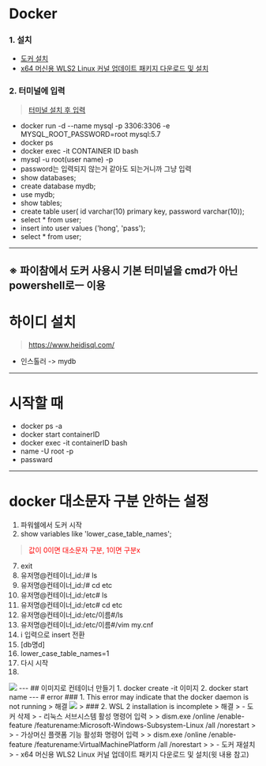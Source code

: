 # Docker
### 1. 설치
- <a href="https://www.docker.com/products/docker-desktop/">도커 설치</a>
- <a href = "https://learn.microsoft.com/ko-kr/windows/wsl/install-manual#step-4---download-the-linux-kernel-update-package">x64 머신용 WLS2 Linux 커널 업데이트 패키지 다운로드 및 설치 </a>
### 2. 터미널에 입력
> <a href ="https://apps.microsoft.com/store/detail/windows-terminal/9N0DX20HK701?hl=ko-kr&gl=kr">터미널 설치 후 입력</a>
- docker run -d --name mysql -p 3306:3306 -e MYSQL_ROOT_PASSWORD=root mysql:5.7
- docker ps
- docker exec -it CONTAINER ID bash
- mysql -u root(user name) -p
- password는 입력되지 않는거 같아도 되는거니까 그냥 입력
- show databases;
- create database mydb;
- use mydb;
- show tables;
- create table user( id varchar(10) primary key, password varchar(10));
- select * from user;
- insert into user values ('hong', 'pass');
- select * from user;
---
※ 파이참에서 도커 사용시 기본 터미널을 cmd가 아닌 powershell로ㅡ 이용
---
# 하이디 설치
> <a href>https://www.heidisql.com/
- 인스톨러 -> mydb
---
# 시작할 때
- docker ps -a
- docker start containerID
- docker exec -it containerID bash
- name -U root -p
- passward
---
# docker 대소문자 구분 안하는 설정
01. 파워쉘에서 도커 시작
6. show variables like 'lower_case_table_names';
> <a style = color:red>값이 0이면 대소문자 구분, 1이면 구분x</a>
07. exit
8. 유저명@컨테이너_id:/# ls
9. 유저명@컨테이너_id:/# cd etc
9. 유저명@컨테이너_id:/etc# ls
9. 유저명@컨테이너_id:/etc# cd etc
9. 유저명@컨테이너_id:/etc/이름#/ls
9. 유저명@컨테이너_id:/etc/이름#/vim my.cnf
10. i 입력으로 insert 전환
11. [db명d]
12. lower_case_table_names=1
07. 다시 시작
8. 
<img src="C:\Users\AIA\Desktop\잡\ls.png">
---
## 이미지로 컨테이너 만들기
1. docker create -it 이미지
2. docker start name
---
# error
### 1. This error may indicate that the docker daemon is not running
> 해결 <img src="C:\Users\AIA\Downloads\de.png">
> 
### 2. WSL 2 installation is incomplete
> 해결
> - 도커 삭제
> - 리눅스 서브시스템 활성 명령어 입력
> > dism.exe /online /enable-feature /featurename:Microsoft-Windows-Subsystem-Linux /all /norestart
>
> - 가상머신 플랫폼 기능 활성화 명령어 입력
> > dism.exe /online /enable-feature /featurename:VirtualMachinePlatform /all /norestart
>  
> - 도커 재설치
> - x64 머신용 WLS2 Linux 커널 업데이트 패키지 다운로드 및 설치(윗 내용 참고)
